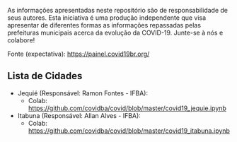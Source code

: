 As informações apresentadas neste repositório são de responsabilidade de seus autores. Esta iniciativa é uma produção independente que visa apresentar de diferentes formas as informações repassadas pelas prefeituras municipais acerca da evolução da COVID-19. Junte-se à nós e colabore!

Fonte (expectativa): https://painel.covid19br.org/

## Lista de Cidades
- Jequié (Responsável: Ramon Fontes - IFBA): 
  - Colab: https://github.com/covidba/covid/blob/master/covid19_jequie.ipynb
- Itabuna (Responsável: Allan Alves - IFBA):
  - Colab: https://github.com/covidba/covid/blob/master/covid19_itabuna.ipynb

